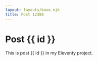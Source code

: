 ```yaml
---
layout: layouts/base.njk
title: Post 12388
---
```


# Post {{ id }}

This is post {{ id }} in my Eleventy project.
